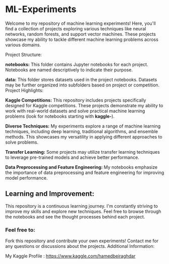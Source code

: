 # ML-Experiments

Welcome to my repository of machine learning experiments! Here, you'll find a collection of projects exploring various techniques like neural networks, random forests, and support vector machines. These projects showcase my ability to tackle different machine learning problems across various domains.

Project Structure:

**notebooks:** This folder contains Jupyter notebooks for each project. Notebooks are named descriptively to indicate their purpose.

**data:** This folder stores datasets used in the project notebooks. Datasets may be further organized into subfolders based on project or competition.
Project Highlights:

**Kaggle Competitions:** This repository includes projects specifically designed for Kaggle competitions. These projects demonstrate my ability to work with real-world datasets and solve practical machine learning problems (look for notebooks starting with **kaggle-**).

**Diverse Techniques:** My experiments explore a range of machine learning techniques, including deep learning, traditional algorithms, and ensemble methods. This showcases my versatility in applying different approaches to solve problems.

**Transfer Learning:** Some projects may utilize transfer learning techniques to leverage pre-trained models and achieve better performance. 

**Data Preprocessing and Feature Engineering:** My notebooks emphasize the importance of data preprocessing and feature engineering for improving model performance.

## Learning and Improvement:

This repository is a continuous learning journey.  I'm constantly striving to improve my skills and explore new techniques.  Feel free to browse through the notebooks and see the thought processes behind each project.

### Feel free to:

Fork this repository and contribute your own experiments!
Contact me for any questions or discussions about the projects.
Additional Information:

My Kaggle Profile : https://www.kaggle.com/hamedbeiraghdar
